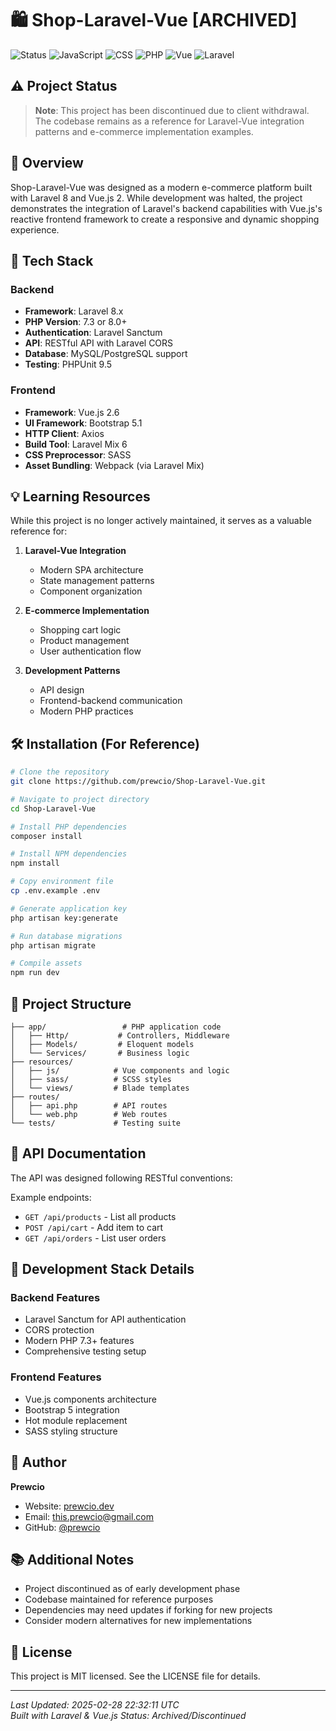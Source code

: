 # 🛍️ Shop-Laravel-Vue [ARCHIVED]

![Status](https://img.shields.io/badge/Status-Discontinued-red)
![JavaScript](https://img.shields.io/badge/JavaScript-80.2%25-yellow)
![CSS](https://img.shields.io/badge/CSS-12.8%25-blue)
![PHP](https://img.shields.io/badge/PHP-5.5%25-purple)
![Vue](https://img.shields.io/badge/Vue-1.2%25-42b883)
![Laravel](https://img.shields.io/badge/Laravel-8.x-red)

## ⚠️ Project Status

> **Note**: This project has been discontinued due to client withdrawal. The codebase remains as a reference for Laravel-Vue integration patterns and e-commerce implementation examples.

## 🌟 Overview

Shop-Laravel-Vue was designed as a modern e-commerce platform built with Laravel 8 and Vue.js 2. While development was halted, the project demonstrates the integration of Laravel's backend capabilities with Vue.js's reactive frontend framework to create a responsive and dynamic shopping experience.

## 🚀 Tech Stack

### Backend
- **Framework**: Laravel 8.x
- **PHP Version**: 7.3 or 8.0+
- **Authentication**: Laravel Sanctum
- **API**: RESTful API with Laravel CORS
- **Database**: MySQL/PostgreSQL support
- **Testing**: PHPUnit 9.5

### Frontend
- **Framework**: Vue.js 2.6
- **UI Framework**: Bootstrap 5.1
- **HTTP Client**: Axios
- **Build Tool**: Laravel Mix 6
- **CSS Preprocessor**: SASS
- **Asset Bundling**: Webpack (via Laravel Mix)

## 💡 Learning Resources

While this project is no longer actively maintained, it serves as a valuable reference for:

1. **Laravel-Vue Integration**
   - Modern SPA architecture
   - State management patterns
   - Component organization

2. **E-commerce Implementation**
   - Shopping cart logic
   - Product management
   - User authentication flow

3. **Development Patterns**
   - API design
   - Frontend-backend communication
   - Modern PHP practices

## 🛠️ Installation (For Reference)

```bash
# Clone the repository
git clone https://github.com/prewcio/Shop-Laravel-Vue.git

# Navigate to project directory
cd Shop-Laravel-Vue

# Install PHP dependencies
composer install

# Install NPM dependencies
npm install

# Copy environment file
cp .env.example .env

# Generate application key
php artisan key:generate

# Run database migrations
php artisan migrate

# Compile assets
npm run dev
```

## 📁 Project Structure

```
├── app/                 # PHP application code
│   ├── Http/           # Controllers, Middleware
│   ├── Models/         # Eloquent models
│   └── Services/       # Business logic
├── resources/
│   ├── js/            # Vue components and logic
│   ├── sass/          # SCSS styles
│   └── views/         # Blade templates
├── routes/
│   ├── api.php        # API routes
│   └── web.php        # Web routes
└── tests/             # Testing suite
```

## 📝 API Documentation

The API was designed following RESTful conventions:

Example endpoints:
- `GET /api/products` - List all products
- `POST /api/cart` - Add item to cart
- `GET /api/orders` - List user orders

## 🔧 Development Stack Details

### Backend Features
- Laravel Sanctum for API authentication
- CORS protection
- Modern PHP 7.3+ features
- Comprehensive testing setup

### Frontend Features
- Vue.js components architecture
- Bootstrap 5 integration
- Hot module replacement
- SASS styling structure

## 👤 Author

**Prewcio**
- Website: [prewcio.dev](https://prewcio.dev)
- Email: [this.prewcio@gmail.com](mailto:this.prewcio@gmail.com)
- GitHub: [@prewcio](https://github.com/prewcio)

## 📚 Additional Notes

- Project discontinued as of early development phase
- Codebase maintained for reference purposes
- Dependencies may need updates if forking for new projects
- Consider modern alternatives for new implementations

## 📄 License

This project is MIT licensed. See the LICENSE file for details.

---

*Last Updated: 2025-02-28 22:32:11 UTC*  
*Built with Laravel & Vue.js*
*Status: Archived/Discontinued*
